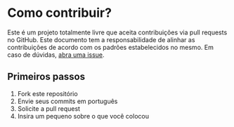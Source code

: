 # Como contribuir?
Este é um projeto totalmente livre que aceita contribuições via pull requests no GitHub. Este documento tem a responsabilidade de alinhar as contribuições de acordo com os padrões estabelecidos no mesmo. Em caso de dúvidas, [abra uma issue](https://github.com/nearshelby-yt/GhostBot/issues/new).

## Primeiros passos
1. Fork este repositório
2. Envie seus commits em português
3. Solicite a pull request
4. Insira um pequeno sobre o que você colocou

